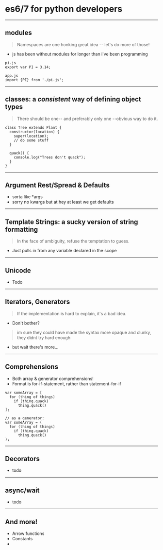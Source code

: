 # es6/7 for python developers

---

## modules

> Namespaces are one honking great idea -- let's do more of those!

 * js has been without modules for longer than i've been programming

```
pi.js
export var PI = 3.14;

app.js
import {PI} from './pi.js';
```

---

## classes: a _consistent_ way of defining object types

> There should be one-- and preferably only one --obvious way to do it.

```
class Tree extends Plant {
  constructor(location) {
    super(location);
    // do some stuff
  }

  quack() {
    console.log("Trees don't quack");
  }
}
```

---

## Argument Rest/Spread & Defaults

 * sorta like *args
 * sorry no kwargs but at hey at least we get defaults

---

## Template Strings: a sucky version of string formatting

> In the face of ambiguity, refuse the temptation to guess.

 * Just pulls in from any variable declared in the scope

---

## Unicode

 * Todo

---

## Iterators, Generators

> If the implementation is hard to explain, it's a bad idea.

 * Don't bother?

> im sure they could have made the syntax more opaque and clunky, they didnt try hard enough

 * but wait there's more...

---

## Comprehensions

 * Both array & generator comprehensions!
 * Format is for-if-statement, rather than statement-for-if

```
var someArray = [
  for (thing of things)
    if (thing.quack)
      thing.quack()
];

// as a generator:
var someArray = (
  for (thing of things)
    if (thing.quack)
      thing.quack()
);
```

---

## Decorators

 * todo

---

## async/wait

 * todo

---

## And more!

 * Arrow functions
 * Constants
 * 
